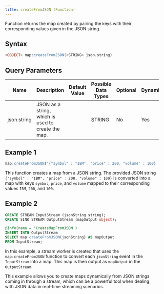 ```yaml
---
title: createFromJSON (Function)
---
```


Function returns the map created by pairing the keys with their corresponding values given in the JSON string.

## Syntax

```sql
<OBJECT> map:createFromJSON(<STRING> json.string)
```

## Query Parameters

| Name  | Description | Default Value | Possible Data Types | Optional | Dynamic |
|-------|-------------|---------------|---------------------|----------|---------|
| json.string | JSON as a string, which is used to create the map. |               | STRING   | No   | Yes   |

## Example 1

```sql
map:createFromJSON('{"symbol" : "IBM", "price" : 200, "volume" : 100}')
```

This function creates a map from a JSON string. The provided JSON string `{"symbol" : "IBM", "price" : 200, "volume" : 100}` is converted into a map with keys `symbol`, `price`, and `volume` mapped to their corresponding values `IBM`, `200`, and `100`.

## Example 2

```sql
CREATE STREAM InputStream (jsonString string);
CREATE SINK STREAM OutputStream (mapOutput object);

@info(name = 'CreateMapFromJSON')
INSERT INTO OutputStream
SELECT map:createFromJSON(jsonString) AS mapOutput
FROM InputStream;
```

In this example, a stream worker is created that uses the `map:createFromJSON` function to convert each `jsonString` event in the `InputStream` into a map. This map is then output as `mapOutput` in the `OutputStream`. 

This example allows you to create maps dynamically from JSON strings coming in through a stream, which can be a powerful tool when dealing with JSON data in real-time streaming scenarios.
